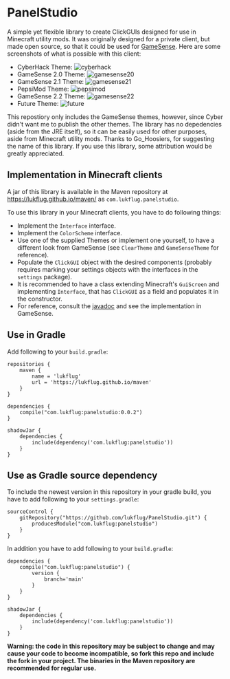 # PanelStudio
A simple yet flexible library to create ClickGUIs designed for use in Minecraft utility mods. It was originally designed for a private client, but made open source, so that it could be used for [GameSense](https://github.com/IUDevman/gamesense-client). Here are some screenshots of what is possible with this client:
* CyberHack Theme:
![cyberhack](https://cdn.discordapp.com/attachments/755077474861449277/770697901499744286/2020-10-27_18.16.50.png)
* GameSense 2.0 Theme:
![gamesense20](https://cdn.discordapp.com/attachments/755077474861449277/770697937234821170/2020-10-27_18.16.59.png)
* GameSense 2.1 Theme:
![gamesense21](https://cdn.discordapp.com/attachments/755077474861449277/770697959947239424/2020-10-27_18.17.12.png)
* PepsiMod Theme:
![pepsimod](https://cdn.discordapp.com/attachments/755077474861449277/770698000129327124/2020-10-27_18.17.22.png)
* GameSense 2.2 Theme:
![gamesense22](https://cdn.discordapp.com/attachments/767021200685400075/772018964414857246/unknown.png)
* Future Theme:
![future](https://cdn.discordapp.com/attachments/755077474861449277/771799117998718986/unknown.png)

This repostiory only includes the GameSense themes, however, since Cyber didn't want me to publish the other themes. The library has no depedencies (aside from the JRE itself), so it can be easily used for other purposes, aside from Minecraft utility mods. Thanks to Go_Hoosiers, for suggesting the name of this library. If you use this library, some attribution would be greatly appreciated.

## Implementation in Minecraft clients
A jar of this library is available in the Maven repository at https://lukflug.github.io/maven/ as `com.lukflug.panelstudio`.

To use this library in your Minecraft clients, you have to do following things:
* Implement the `Interface` interface.
* Implement the `ColorScheme` interface.
* Use one of the supplied Themes or implement one yourself, to have a different look from GameSense (see `ClearTheme` and `GameSenseTheme` for reference).
* Populate the `ClickGUI` object with the desired components (probably requires marking your settings objects with the interfaces in the `settings` package).
* It is recommended to have a class extending Minecraft's `GuiScreen` and implementing `Interface`, that has `ClickGUI` as a field and populates it in the constructor.
* For reference, consult the [javadoc](https://lukflug.github.io/javadoc/panelstudio/0.0.2/) and see the implementation in GameSense.

## Use in Gradle
Add following to your `build.gradle`:
```
repositories {
	maven {
		name = 'lukflug'
		url = 'https://lukflug.github.io/maven'
	}
}

dependencies {
	compile("com.lukflug:panelstudio:0.0.2")
}

shadowJar {
	dependencies {
		include(dependency('com.lukflug:panelstudio'))
	}
}
```

## Use as Gradle source dependency
To include the newest version in this repository in your gradle build, you have to add following to your `settings.gradle`:
```
sourceControl {
	gitRepository("https://github.com/lukflug/PanelStudio.git") {
		producesModule("com.lukflug:panelstudio")
	}
}
```
In addition you have to add following to your `build.gradle`:
```
dependencies {
	compile("com.lukflug:panelstudio") {
		version {
			branch='main'
		}
	}
}

shadowJar {
	dependencies {
		include(dependency('com.lukflug:panelstudio'))
	}
}
```
**Warning: the code in this repository may be subject to change and may cause your code to become incompatible, so fork this repo and include the fork in your project. The binaries in  the Maven repository are recommended for regular use.**
